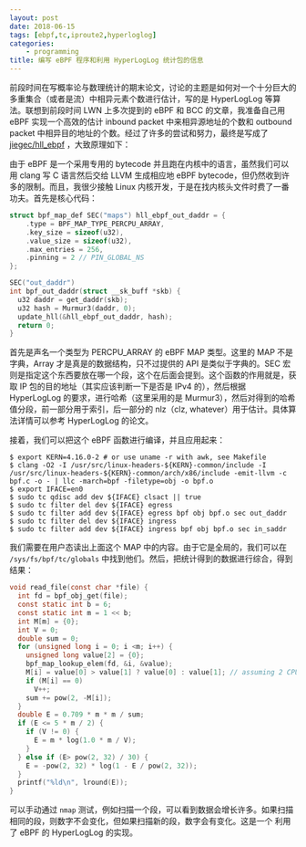 ```yaml
---
layout: post
date: 2018-06-15
tags: [ebpf,tc,iproute2,hyperloglog]
categories:
    - programming
title: 编写 eBPF 程序和利用 HyperLogLog 统计包的信息
---
```


前段时间在写概率论与数理统计的期末论文，讨论的主题是如何对一个十分巨大的多重集合（或者是流）中相异元素个数进行估计，写的是 HyperLogLog 等算法。联想到前段时间 LWN 上多次提到的 eBPF 和 BCC 的文章，我准备自己用 eBPF 实现一个高效的估计 inbound packet 中来相异源地址的个数和 outbound packet 中相异目的地址的个数。经过了许多的尝试和努力，最终是写成了 [jiegec/hll_ebpf](https://github.com/jiegec/hll_ebpf) ，大致原理如下：

由于 eBPF 是一个采用专用的 bytecode 并且跑在内核中的语言，虽然我们可以用 clang 写 C 语言然后交给 LLVM 生成相应地 eBPF bytecode，但仍然收到许多的限制。而且，我很少接触 Linux 内核开发，于是在找内核头文件时费了一番功夫。首先是核心代码：

```c
struct bpf_map_def SEC("maps") hll_ebpf_out_daddr = {
    .type = BPF_MAP_TYPE_PERCPU_ARRAY,
    .key_size = sizeof(u32),
    .value_size = sizeof(u32),
    .max_entries = 256,
    .pinning = 2 // PIN_GLOBAL_NS
};

SEC("out_daddr")
int bpf_out_daddr(struct __sk_buff *skb) {
  u32 daddr = get_daddr(skb);
  u32 hash = Murmur3(daddr, 0);
  update_hll(&hll_ebpf_out_daddr, hash);
  return 0;
}
```

首先是声名一个类型为 PERCPU_ARRAY 的 eBPF MAP 类型。这里的 MAP 不是字典，Array 才是真是的数据结构，只不过提供的 API 是类似于字典的。SEC 宏则是指定这个东西要放在哪一个段，这个在后面会提到。这个函数的作用就是，获取 IP 包的目的地址（其实应该判断一下是否是 IPv4 的），然后根据 HyperLogLog 的要求，进行哈希（这里采用的是 Murmur3），然后对得到的哈希值分段，前一部分用于索引，后一部分的 nlz（clz, whatever）用于估计。具体算法详情可以参考 HyperLogLog 的论文。

接着，我们可以把这个 eBPF 函数进行编译，并且应用起来：

```shell
$ export KERN=4.16.0-2 # or use uname -r with awk, see Makefile
$ clang -O2 -I /usr/src/linux-headers-${KERN}-common/include -I /usr/src/linux-headers-${KERN}-common/arch/x86/include -emit-llvm -c bpf.c -o - | llc -march=bpf -filetype=obj -o bpf.o
$ export IFACE=en0 
$ sudo tc qdisc add dev ${IFACE} clsact || true
$ sudo tc filter del dev ${IFACE} egress
$ sudo tc filter add dev ${IFACE} egress bpf obj bpf.o sec out_daddr
$ sudo tc filter del dev ${IFACE} ingress
$ sudo tc filter add dev ${IFACE} ingress bpf obj bpf.o sec in_saddr
```

我们需要在用户态读出上面这个 MAP 中的内容。由于它是全局的，我们可以在 `/sys/fs/bpf/tc/globals` 中找到他们。然后，把统计得到的数据进行综合，得到结果：

```c
void read_file(const char *file) {
  int fd = bpf_obj_get(file);
  const static int b = 6;
  const static int m = 1 << b;
  int M[m] = {0};
  int V = 0;
  double sum = 0;
  for (unsigned long i = 0; i <m; i++) {
    unsigned long value[2] = {0};
    bpf_map_lookup_elem(fd, &i, &value);
    M[i] = value[0] > value[1] ? value[0] : value[1]; // assuming 2 CPUs, will change later
    if (M[i] == 0)
      V++;
    sum += pow(2, -M[i]);
  }
  double E = 0.709 * m * m / sum;
  if (E <= 5 * m / 2) {
    if (V != 0) {
      E = m * log(1.0 * m / V);
    }
  } else if (E> pow(2, 32) / 30) {
    E = -pow(2, 32) * log(1 - E / pow(2, 32));
  }
  printf("%ld\n", lround(E));
}
```

可以手动通过 `nmap` 测试，例如扫描一个段，可以看到数据会增长许多。如果扫描相同的段，则数字不会变化，但如果扫描新的段，数字会有变化。这是一个 利用了 eBPF 的 HyperLogLog 的实现。
